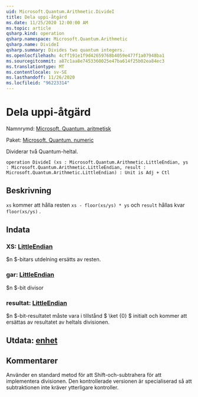 ```yaml
---
uid: Microsoft.Quantum.Arithmetic.DivideI
title: Dela uppi-åtgärd
ms.date: 11/25/2020 12:00:00 AM
ms.topic: article
qsharp.kind: operation
qsharp.namespace: Microsoft.Quantum.Arithmetic
qsharp.name: DivideI
qsharp.summary: Divides two quantum integers.
ms.openlocfilehash: 4cff191e1f9d42659768b4059e477f1a07948ba1
ms.sourcegitcommit: a87c1aa8e7453360025e47ba614f25b02ea84ec3
ms.translationtype: MT
ms.contentlocale: sv-SE
ms.lasthandoff: 11/26/2020
ms.locfileid: "96223314"
---
```

# <a name="dividei-operation"></a>Dela uppi-åtgärd

Namnrymd: [Microsoft. Quantum. aritmetisk](xref:Microsoft.Quantum.Arithmetic)

Paket: [Microsoft. Quantum. numeric](https://nuget.org/packages/Microsoft.Quantum.Numerics)


Dividerar två Quantum-heltal.

```qsharp
operation DivideI (xs : Microsoft.Quantum.Arithmetic.LittleEndian, ys : Microsoft.Quantum.Arithmetic.LittleEndian, result : Microsoft.Quantum.Arithmetic.LittleEndian) : Unit is Adj + Ctl
```


## <a name="description"></a>Beskrivning

`xs` kommer att hålla resten `xs - floor(xs/ys) * ys` och `result` hållas kvar `floor(xs/ys)` .

## <a name="input"></a>Indata

### <a name="xs--littleendian"></a>XS: [LittleEndian](xref:Microsoft.Quantum.Arithmetic.LittleEndian)

$n $-bitars utdelning ersätts av resten.


### <a name="ys--littleendian"></a>gar: [LittleEndian](xref:Microsoft.Quantum.Arithmetic.LittleEndian)

$n $-bit divisor


### <a name="result--littleendian"></a>resultat: [LittleEndian](xref:Microsoft.Quantum.Arithmetic.LittleEndian)

$n $-bit-resultatet måste vara i tillstånd $ \ket {0} $ initialt och kommer att ersättas av resultatet av heltals divisionen.



## <a name="output--unit"></a>Utdata: [enhet](xref:microsoft.quantum.lang-ref.unit)



## <a name="remarks"></a>Kommentarer

Använder en standard metod för att Shift-och-subtrahera för att implementera divisionen.
Den kontrollerade versionen är specialiserad så att subtraktionen inte kräver ytterligare kontroller.